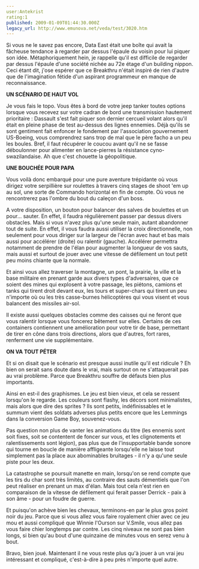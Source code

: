 ```yaml
---
user:Antekrist
rating:1
published: 2009-01-09T01:44:30.000Z
legacy_url: http://www.emunova.net/veda/test/3020.htm
---
```

Si vous ne le savez pas encore, Data East était une boîte qui avait la fâcheuse tendance à regarder par dessus l'épaule du voisin pour lui piquer son idée. Métaphoriquement hein, je rappelle qu'il est difficile de regarder par dessus l'épaule d'une société nichée au 72e étage d'un building nippon. Ceci étant dit, j'ose espérer que ce Breakthru n'était inspiré de rien d'autre que de l'imagination fétide d'un aspirant programmeur en manque de reconnaissance.  

  

**UN SCÉNARIO DE HAUT VOL**  

Je vous fais le topo. Vous êtes à bord de votre jeep tanker toutes options lorsque vous recevez sur votre cadran de bord une transmission hautement prioritaire : Dassault s'est fait piquer son dernier cercueil volant alors qu'il était en pleine phase de test au-dessus des lignes ennemies. Déjà qu'ils se sont gentiment fait enfoncer le fondement par l'association gouvernement US-Boeing, vous comprendrez sans trop de mal que le père facho a un peu les boules. Bref, il faut récupérer le coucou avant qu'il ne se fasse déboulonner pour alimenter en lance-pierres la résistance cyno-swazilandaise. Ah que c'est chouette la géopolitique.  

  

**UNE BOUCHÉE POUR PAPA**  

Vous voilà donc embarqué pour une pure aventure trépidante où vous dirigez votre serpillière sur roulettes à travers cinq stages de shoot 'em up au sol, une sorte de Commando horizontal en fin de compte. Où vous ne rencontrerez pas l'ombre du bout du caleçon d'un boss.  

A votre disposition, un bouton pour balancer des salves de boulettes et un pour... sauter. En effet, il faudra régulièrement passer par dessus divers obstacles. Mais si vous n'avez plus qu'une seule main, autant abandonner tout de suite. En effet, il vous faudra aussi utiliser la croix directionnelle, non seulement pour vous diriger sur la largeur de l'écran avec haut et bas mais aussi pour accélérer (droite) ou ralentir (gauche). Accélérer permettra notamment de prendre de l'élan pour augmenter la longueur de vos sauts, mais aussi et surtout de jouer avec une vitesse de défilement un tout petit peu moins chiante que la normale.  

Et ainsi vous allez traverser la montagne, un pont, la prairie, la ville et la base militaire en prenant garde aux divers types d'adversaires, que ce soient des mines qui explosent à votre passage, les piétons, camions et tanks qui tirent droit devant eux, les tours et super-chars qui tirent un peu n'importe où ou les très casse-burnes hélicoptères qui vous visent et vous balancent des missiles air-sol.  

Il existe aussi quelques obstacles comme des caisses qui ne feront que vous ralentir lorsque vous foncerez bêtement sur elles. Certains de ces containers contiennent une amélioration pour votre tir de base, permettant de tirer en cône dans trois directions, alors que d'autres, fort rares, renferment une vie supplémentaire.  

  

**ON VA TOUT PÉTER**  

Et si on disait que le scénario est presque aussi inutile qu'il est ridicule ? Eh bien on serait sans doute dans le vrai, mais surtout on ne s'attaquerait pas au vrai problème. Parce que Breakthru souffre de défauts bien plus importants.  

Ainsi en est-il des graphismes. Le jeu est bien vieux, et cela se ressent lorsqu'on le regarde. Les couleurs sont flashy, les décors sont minimalistes, mais alors que dire des sprites ? Ils sont petits, indéfinissables et le summum vient des soldats adverses plus petits encore que les Lemmings dans la conversion Game Boy, souvenez-vous.  

Pas question non plus de vanter les animations du titre (les ennemis sont soit fixes, soit se contentent de foncer sur vous, et les clignotements et ralentissements sont légion), pas plus que de l'insupportable bande sonore qui tourne en boucle de manière affligeante lorsqu'elle ne laisse tout simplement pas la place aux abominables bruitages - il n'y a qu'une seule piste pour les deux.  

La catastrophe se poursuit manette en main, lorsqu'on se rend compte que les tirs du char sont très limités, au contraire des sauts démentiels que l'on peut réaliser en prenant un max d'élan. Mais tout cela n'est rien en comparaison de la vitesse de défilement qui ferait passer Derrick - paix à son âme - pour un foudre de guerre.  

Et puisqu'on achève bien les chevaux, terminons-en par le plus gros point noir du jeu. Parce que si vous allez vous faire royalement chier avec ce jeu mou et aussi compliqué que Winnie l'Ourson sur V.Smile, vous allez pas vous faire chier longtemps par contre. Les cinq niveaux ne sont pas bien longs, si bien qu'au bout d'une quinzaine de minutes vous en serez venu à bout.  

Bravo, bien joué. Maintenant il ne vous reste plus qu'à jouer à un vrai jeu intéressant et compliqué, c'est-à-dire à peu près n'importe quel autre.